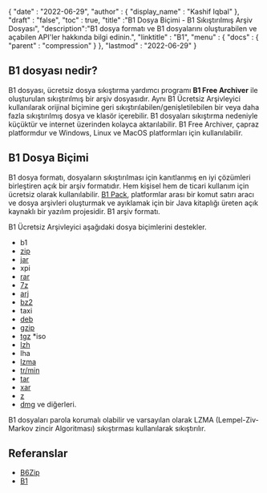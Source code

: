 {
  "date" : "2022-06-29",
  "author" : {
    "display_name" : "Kashif Iqbal"
},
  "draft" : "false",
  "toc" : true,
  "title" :"B1 Dosya Biçimi - B1 Sıkıştırılmış Arşiv Dosyası",
  "description":"B1 dosya formatı ve B1 dosyalarını oluşturabilen ve açabilen API'ler hakkında bilgi edinin.",
  "linktitle" : "B1",
  "menu" : {
    "docs" : {
      "parent" : "compression"
}
},
  "lastmod" : "2022-06-29"
}

## B1 dosyası nedir?

B1 dosyası, ücretsiz dosya sıkıştırma yardımcı programı **B1 Free Archiver** ile oluşturulan sıkıştırılmış bir arşiv dosyasıdır. Aynı B1 Ücretsiz Arşivleyici kullanılarak orijinal biçimine geri sıkıştırılabilen/genişletilebilen bir veya daha fazla sıkıştırılmış dosya ve klasör içerebilir. B1 dosyaları sıkıştırma nedeniyle küçüktür ve internet üzerinden kolayca aktarılabilir. B1 Free Archiver, çapraz platformdur ve Windows, Linux ve MacOS platformları için kullanılabilir.

## B1 Dosya Biçimi

B1 dosya formatı, dosyaların sıkıştırılması için kanıtlanmış en iyi çözümleri birleştiren açık bir arşiv formatıdır. Hem kişisel hem de ticari kullanım için ücretsiz olarak kullanılabilir. [B1 Pack](https://github.com/b1-pack/b1-pack), platformlar arası bir komut satırı aracı ve dosya arşivleri oluşturmak ve ayıklamak için bir Java kitaplığı üreten açık kaynaklı bir yazılım projesidir. B1 arşiv formatı.

B1 Ücretsiz Arşivleyici aşağıdaki dosya biçimlerini destekler.

* b1
* [zip](/tr/compression/zip/)
* [jar](/tr/programming/jar/)
* xpi
* [rar](/tr/compression/rar/)
* [7z](/tr/compression/7z/)
* [arj](/tr/compression/arj/)
* [bz2](/tr/compression/bz2/)
* taxi
* [deb](/tr/compression/deb/)
* [gzip](/tr/compression/gzip/)
* [tgz](/tr/compression/tgz/)
*iso
* [lzh](/tr/compression/lzh/)
* lha
* [lzma](/tr/compression/lzma/)
* [tr/min](/tr/compression/tr/min/)
* [tar](/tr/compression/tar/)
* [xar](/tr/compression/xar/)
* [z](/tr/compression/z/)
* [dmg](/tr/compression/dmg/) ve diğerleri.

B1 dosyaları parola korumalı olabilir ve varsayılan olarak LZMA (Lempel-Ziv-Markov zincir Algoritması) sıkıştırması kullanılarak sıkıştırılır.

## Referanslar

* [B6Zip](http://b6zip.com)
* [B1](https://b1.org/)

